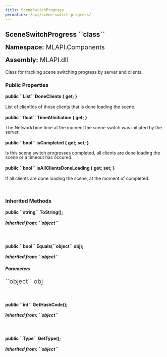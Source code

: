 ```yaml
---
title: SceneSwitchProgress
permalink: /api/scene-switch-progress/
---
```


<div style="line-height: 1;">
	<h2 markdown="1">SceneSwitchProgress ``class``</h2>
	<p style="font-size: 20px;"><b>Namespace:</b> MLAPI.Components</p>
	<p style="font-size: 20px;"><b>Assembly:</b> MLAPI.dll</p>
</div>
<p>Class for tracking scene switching progress by server and clients.</p>

<div>
	<h3 markdown="1">Public Properties</h3>
	<div style="line-height: 1;">
		<h4 markdown="1"><b>public ``List<uint>`` DoneClients { get; }</b></h4>
		<p>List of clientIds of those clients that is done loading the scene.</p>
	</div>
	<div style="line-height: 1;">
		<h4 markdown="1"><b>public ``float`` TimeAtInitiation { get; }</b></h4>
		<p>The NetworkTime time at the moment the scene switch was initiated by the server.</p>
	</div>
	<div style="line-height: 1;">
		<h4 markdown="1"><b>public ``bool`` isCompleted { get; set; }</b></h4>
		<p>Is this scene switch progresses completed, all clients are done loading the scene or a timeout has occured.</p>
	</div>
	<div style="line-height: 1;">
		<h4 markdown="1"><b>public ``bool`` isAllClientsDoneLoading { get; set; }</b></h4>
		<p>If all clients are done loading the scene, at the moment of completed.</p>
	</div>
</div>
<br>
<div>
	<h3 markdown="1">Inherited Methods</h3>
	<div style="line-height: 1;">
		<h4 markdown="1"><b>public ``string`` ToString();</b></h4>
		<h5 markdown="1">Inherited from: ``object``</h5>
	</div>
	<br>
	<div style="line-height: 1;">
		<h4 markdown="1"><b>public ``bool`` Equals(``object`` obj);</b></h4>
		<h5 markdown="1">Inherited from: ``object``</h5>
		<h5><b>Parameters</b></h5>
		<div>
			<p style="font-size: 20px; color: #444;" markdown="1">``object`` obj</p>
		</div>
	</div>
	<br>
	<div style="line-height: 1;">
		<h4 markdown="1"><b>public ``int`` GetHashCode();</b></h4>
		<h5 markdown="1">Inherited from: ``object``</h5>
	</div>
	<br>
	<div style="line-height: 1;">
		<h4 markdown="1"><b>public ``Type`` GetType();</b></h4>
		<h5 markdown="1">Inherited from: ``object``</h5>
	</div>
</div>
<br>

